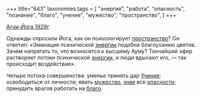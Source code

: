 +++
title="643"
taxonomies.tags = [
 "энергия",
 "работа",
 "опасность",
 "познание",
 "благо",
 "учение",
 "мужество",
 "пространство",
]
+++

[Агни-Йога 1929г](/agni/1929)

Однажды спросили Йога, как он психологирует [пространство](/tags/пространство)? Он ответил: «Эманация психической [энергии](/tags/энергия) подобна благоуханию цветов. Зачем напрягать то, что возносится к высшему Ауму? Тончайший эфир растворяет потоки психической [энергии](/tags/энергия), и люди вдыхают его, — так происходит воздействие».   

Четыре потока совершенства: уменье принять дар [Учения](/tags/учение); освободиться от личности; явить [мужество](/tags/мужество), [зная](/tags/познание) все [опасности](/tags/опасность); принудить врагов работать на [благо](/tags/благо).